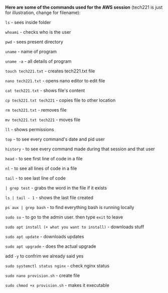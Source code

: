 **Here are some of the commands used for the AWS session** (tech221 is just for illustration, change for filename):

`ls` - sees inside folder

`whoami` - checks who is the user

`pwd` - sees present directory

`uname` - name of program

`uname -a` - all details of program

`touch tech221.txt` - creates tech221.txt file

`nano tech221.txt` - opens nano editor to edit file

`cat tech221.txt` - shows file's content

`cp tech221.txt tech221` - copies file to other location

`rm tech221.txt` - removes file

`mv tech221.txt tech221` - moves file

`ll` - shows permissions

`top` - to see every command's date and pid user

`history` - to see every command made during that session and that user

`head` - to see first line of code in a file

`nl` - to see all lines of code in a file

`tail` - to see last line of code

`| grep test` - grabs the word in the file if it exists

`ls | tail - 1` - shows the last file created

`ps aux | grep bash` - to find everything bash is running locally

`sudo su` - to go to the admin user. then type `exit` to leave

`sudo apt install (+ what you want to install)` - downloads stuff

`sudo apt update` - downloads updates

`sudo apt upgrade` - does the actual upgrade

add `-y` to confrim we already said yes

`sudo systemctl status nginx` - check nginx status

`sudo nano provision.sh` - create file

`sudo chmod +x provision.sh` - makes it executable
